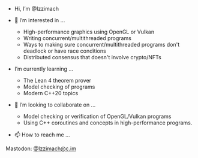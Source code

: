 - Hi, I’m @Izzimach

- 👀 I’m interested in ...
  * High-performance graphics using OpenGL or Vulkan
  * Writing concurrent/multithreaded programs
  * Ways to making sure concurrent/multithreaded programs don't deadlock or have race conditions
  * Distributed consensus that doesn't involve crypto/NFTs

- I’m currently learning ...
  * The Lean 4 theorem prover
  * Model checking of programs
  * Modern C++20 topics

- 💞️ I’m looking to collaborate on ...
  * Model checking or verification of OpenGL/Vulkan programs
  * Using C++ coroutines and concepts in high-performance programs.


- 📫 How to reach me ...

Mastodon: [@Izzimach@c.im](https://c.im/web/@Izzimach)

<!---
Izzimach/Izzimach is a ✨ special ✨ repository because its `README.md` (this file) appears on your GitHub profile.
You can click the Preview link to take a look at your changes.
--->
